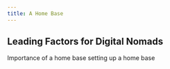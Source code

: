 ```yaml
---
title: A Home Base
---
```


## Leading Factors for Digital Nomads

Importance of a home base
setting up a home base